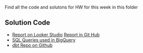 Find all the code and solutons for HW for this week in this folder
## Solution Code
* [Report on Looker Studio](https://lookerstudio.google.com/s/tOiJl_aoyp0)  [Report in Git Hub](Week4_hw_report.pdf)
* [SQL Queries used in BigQuery](BQ_sql_queries.sql)
* [dbt Repo on Github](https://github.com/sanyassyed/ny_taxi_rides_zoomcamp) 
